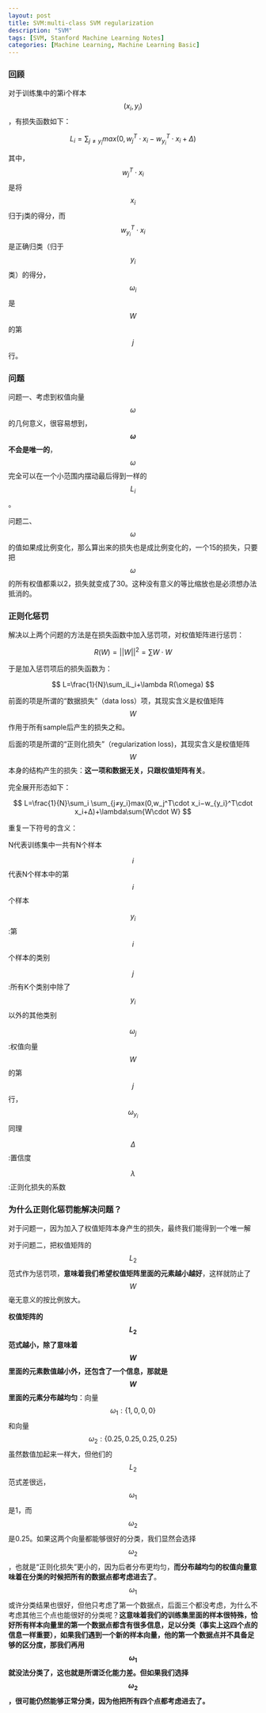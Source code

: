 ```yaml
---
layout: post
title: SVM:multi-class SVM regularization 
description: "SVM"
tags: [SVM, Stanford Machine Learning Notes]
categories: [Machine Learning, Machine Learning Basic]
---
```


### 回顾

对于训练集中的第i个样本$$(x_i,y_i)$$，有损失函数如下：



$$L_i= \sum_{j≠y_i}max(0,w_j^T\cdot x_i−w_{y_i}^T\cdot x_i+Δ)$$



其中，$$w_j^T\cdot x_i$$是将$$x_i$$归于j类的得分，而$$w_{y_i}^T\cdot x_i$$ 是正确归类（归于$$y_i$$类）的得分，$$\omega_i$$ 是$$W$$的第$$j$$行。

### 问题

问题一、考虑到权值向量$$\omega$$的几何意义，很容易想到，**$$\omega$$不会是唯一的**，$$\omega$$完全可以在一个小范围内摆动最后得到一样的$$L_i$$。

问题二、$$\omega$$的值如果成比例变化，那么算出来的损失也是成比例变化的，一个15的损失，只要把$$\omega$$的所有权值都乘以2，损失就变成了30。这种没有意义的等比缩放也是必须想办法抵消的。



<!-- more -->

### 正则化惩罚

解决以上两个问题的方法是在损失函数中加入惩罚项，对权值矩阵进行惩罚：


$$
R(W)=||W||^2=\sum{W\cdot W}
$$


于是加入惩罚项后的损失函数为：


$$
L=\frac{1}{N}\sum_iL_i+\lambda R(\omega)
$$


前面的项是所谓的“数据损失”（data loss）项，其现实含义是权值矩阵$$W$$作用于所有sample后产生的损失之和。

后面的项是所谓的“正则化损失”（regularization loss)，其现实含义是权值矩阵$$W$$本身的结构产生的损失：**这一项和数据无关，只跟权值矩阵有关**。

完全展开形态如下：


$$
L=\frac{1}{N}\sum_i \sum_{j≠y_i}max(0,w_j^T\cdot x_i−w_{y_i}^T\cdot x_i+Δ)+\lambda\sum{W\cdot W}
$$


重复一下符号的含义：

N代表训练集中一共有N个样本

$$i$$代表N个样本中的第$$i$$个样本

$$y_i$$:第$$i$$个样本的类别

$$j$$:所有K个类别中除了$$y_i$$以外的其他类别

$$\omega_j$$:权值向量$$W$$的第$$j$$行，$$\omega_{y_i}$$同理

$$\Delta$$:置信度

$$\lambda$$:正则化损失的系数

### 为什么正则化惩罚能解决问题？

对于问题一，因为加入了权值矩阵本身产生的损失，最终我们能得到一个唯一解

对于问题二，把权值矩阵的$$L_2$$范式作为惩罚项，**意味着我们希望权值矩阵里面的元素越小越好**，这样就防止了$$W$$毫无意义的按比例放大。

**权值矩阵的$$L_2$$范式越小，除了意味着$$W$$里面的元素数值越小外，还包含了一个信息，那就是$$W$$里面的元素分布越均匀**：向量$$\omega_1:\{1,0,0,0\}$$ 和向量$$\omega_2:\{0.25,0.25,0.25,0.25\}$$虽然数值加起来一样大，但他们的$$L_2$$范式差很远，$$\omega_1$$是1，而$$\omega_2$$是0.25。如果这两个向量都能够很好的分类，我们显然会选择$$\omega_2$$，也就是“正则化损失”更小的，因为后者分布更均匀，**而分布越均匀的权值向量意味着在分类的时候把所有的数据点都考虑进去了**。$$\omega_1$$或许分类结果也很好，但他只考虑了第一个数据点，后面三个都没考虑，为什么不考虑其他三个点也能很好的分类呢？**这意味着我们的训练集里面的样本很特殊，恰好所有样本向量里的第一个数据点都含有很多信息，足以分类（事实上这四个点的信息一样重要），如果我们遇到一个新的样本向量，他的第一个数据点并不具备足够的区分度，那我们再用$$\omega_1$$就没法分类了，这也就是所谓泛化能力差。但如果我们选择$$\omega_2$$，很可能仍然能够正常分类，因为他把所有四个点都考虑进去了。**